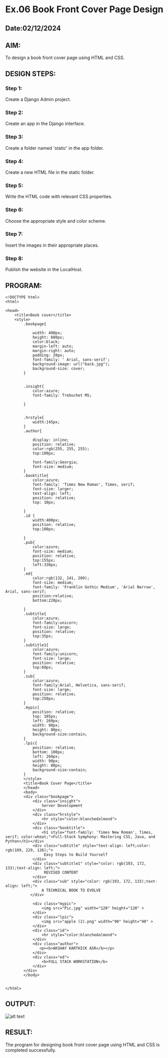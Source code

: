 # Ex.06 Book Front Cover Page Design
## Date:02/12/2024

## AIM:
To design a book front cover page using HTML and CSS.

## DESIGN STEPS:

### Step 1:
Create a Django Admin project.

### Step 2:
Create an app in the Django interface.

### Step 3:
Create a folder named 'static' in the app folder.

### Step 4:
Create a new HTML file in the static folder.

### Step 5:
Write the HTML code with relevant CSS properties.

### Step 6:
Choose the appropriate style and color scheme.

### Step 7:
Insert the images in their appropriate places.

### Step 8:
Publish the website in the LocalHost.

## PROGRAM:
```
<!DOCTYPE html>
<html>

<head>
    <title>Book cover</title>
    <style>
        .bookpage{

            width: 400px;
            height: 600px;
            color:black;
            margin-left: auto;
            margin-right: auto;
            padding: 20px;
            font-family: ' Arial, sans-serif';
            background-image: url("back.jpg");
            background-size: cover;
        }
            
        
        .insight{
            color:azure;
            font-family: Trebuchet MS;
        
        }
        
        
        .hrstyle{
            width:145px;
        }
        .author{
        
            display: inline;
            position: relative;
            color:rgb(255, 255, 255);
            top:100px;
            
            font-family:Georgia;
            font-size: medium;
        }
        .booktitle{
            color:azure;
            font-family: 'Times New Roman', Times, serif;
            font-size: larger;
            text-align: left;
            position: relative;
            top: 10px;
        
        }
        .id {
            width:400px;
            position: relative;
            top:100px;
            
        }
        .pub{
            color:azure;
            font-size: medium;
            position: relative;
            top:155px;
            left:330px;
        }
        .ed{
            color:rgb(132, 241, 209);
            font-size: medium;
            font-family: 'Franklin Gothic Medium', 'Arial Narrow', Arial, sans-serif;
            position:relative;
            bottom:220px;
        
        }
        .subtitle{
            color:azure;
            font-family:unicorn;
            font-size: large;
            position: relative;
            top:35px;
        }
        .subtitle1{
            color:azure;
            font-family:unicorn;
            font-size: large;
            position: relative;
            top:60px;
        }
        .sub{
            color:azure;
            font-family:Arial, Helvetica, sans-serif;
            font-size: large;
            position: relative;
            top:250px;
        }
        .mypic{
            position: relative;
            top: 105px;
            left: 260px;
            width: 90px;
            height: 80px;
            background-size:contain;
        }
        .lpic{
            position: relative;
            bottom: 100px;
            left: 260px;
            width: 90px;
            height: 80px;
            background-size:contain;
        }
        </style>
        <title>Book Cover Page</title>
        </head>
        <body>
        <div class="bookpage">
            <div class="insight">
                Server Development
            </div>
            <div class="hrstyle">
                <hr style="color:blanchedalmond">
            </div>
            <div class="booktitle">
                <h1 style="font-family: 'Times New Roman', Times, serif; color:wheat;">Full-Stack Symphony: Mastering CSS, Java, and Python</h1></div>
            <div class="subtitle" style="text-align: left;color: rgb(189, 229, 126);">
                 Easy Steps to Build Yourself
            </div>
            <div class="subtitle1" style="color: rgb(193, 172, 133);text-align: left;">
                 REVISED CONTENT
            </div>
            <div class="sub" style="color: rgb(193, 172, 133);text-align: left;">
                A TECHNICAL BOOK TO EVOLVE
           </div>

            <div class="mypic">
                <img src="Pic.jpg" width="120" height="120" >
            </div>
            <div class="lpic">
                <img src="apple (2).png" width="90" height="90" >
            </div>
            <div class="id">
                <hr style="color:blanchedalmond">
            </div>
            <div class="author">
               <p><b>AKSHAY KARTHICK ASR</b></p>
            </div>
            <div class="ed">
                <b>FULL STACK WORKSTATION</b>
            </div>
        </div>
        </body>
        

</html>

```

## OUTPUT:
![alt text](<Screenshot (37).png>)

## RESULT:
The program for designing book front cover page using HTML and CSS is completed successfully.
